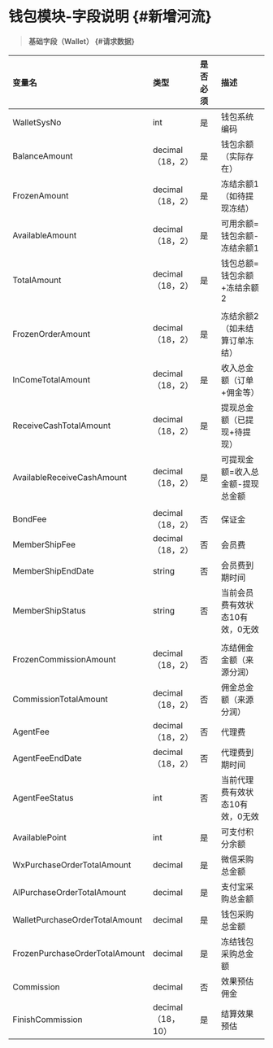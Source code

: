 # 钱包模块-字段说明 {#新增河流}

> #### 基础字段（Wallet） {#请求数据}

| 变量名 | 类型 | 是否必须 | 描述 |
| :--- | :--- | :--- | :--- |
| WalletSysNo | int | 是 | 钱包系统编码 |
| BalanceAmount | decimal（18，2） | 是 | 钱包余额（实际存在） |
| FrozenAmount | decimal（18，2） | 是 | 冻结余额1（如待提现冻结） |
| AvailableAmount | decimal（18，2） | 是 | 可用余额=钱包余额-冻结余额1 |
| TotalAmount | decimal（18，2） | 是 | 钱包总额=钱包余额+冻结余额2 |
|  |  |  |  |
| FrozenOrderAmount | decimal（18，2） | 是 | 冻结余额2（如未结算订单冻结） |
| InComeTotalAmount | decimal（18，2） | 是 | 收入总金额（订单+佣金等） |
| ReceiveCashTotalAmount | decimal（18，2） | 是 | 提现总金额（已提现+待提现） |
| AvailableReceiveCashAmount | decimal（18，2） | 是 | 可提现金额=收入总金额-提现总金额 |
|  |  |  |  |
| BondFee | decimal（18，2） | 否 | 保证金 |
| MemberShipFee | decimal（18，2） | 否 | 会员费 |
| MemberShipEndDate | string | 否 | 会员费到期时间 |
| MemberShipStatus | string | 否 | 当前会员费有效状态10有效，0无效 |
|  |  |  |  |
| FrozenCommissionAmount | decimal（18，2） | 否 | 冻结佣金金额（来源分润） |
| CommissionTotalAmount | decimal（18，2） | 否 | 佣金总金额（来源分润） |
| AgentFee | decimal（18，2） | 否 | 代理费 |
| AgentFeeEndDate | decimal（18，2） | 否 | 代理费到期时间 |
| AgentFeeStatus | int | 否 | 当前代理费有效状态10有效，0无效 |
| AvailablePoint | int | 是 | 可支付积分余额|
| WxPurchaseOrderTotalAmount| decimal | 是 | 微信采购总金额|
| AlPurchaseOrderTotalAmount| decimal | 是 | 支付宝采购总金额|
| WalletPurchaseOrderTotalAmount| decimal | 是 | 钱包采购总金额|
| FrozenPurchaseOrderTotalAmount| decimal | 是 | 冻结钱包采购总金额|
| Commission| decimal | 否 | 效果预估佣金 |
| FinishCommission| decimal（18，10） | 是 | 结算效果预估 | 










